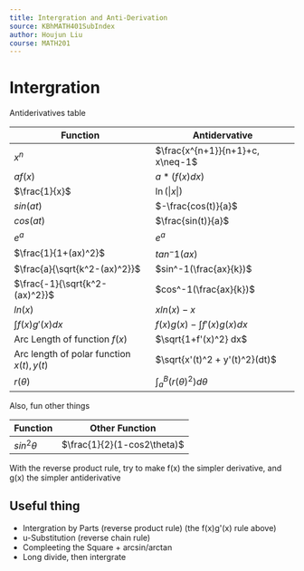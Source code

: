 ```yaml
---
title: Intergration and Anti-Derivation
source: KBhMATH401SubIndex
author: Houjun Liu
course: MATH201
---
```


# Intergration
Antiderivatives table

| Function                                  | Antidervative                    |
|-------------------------------------------|----------------------------------|
| $x^n$                                     | $\frac{x^{n+1}}{n+1}+c, x\neq-1$ |
| $af(x)$                                   | $a*(f(x)dx)$                     |
| $\frac{1}{x}$                             | $\ln(\|x\|)$                     |
| $sin(at)$                                 | $-\frac{cos(t)}{a}$              |
| $cos(at)$                                 | $\frac{sin(t)}{a}$               |
| $e^a$                                     | $e^a$                            |
| $\frac{1}{1+(ax)^2}$                      | $tan^-1(ax)$                     |
| $\frac{a}{\sqrt{k^2-(ax)^2}}$             | $sin^-1(\frac{ax}{k})$           |
| $\frac{-1}{\sqrt{k^2-(ax)^2}}$            | $cos^-1(\frac{ax}{k})$           |
| $ln(x)$                                   | $xln(x)-x$                       |
| $\int f(x)g'(x) dx$                       | $f(x)g(x)-\int f'(x)g(x) dx$     |
| Arc Length  of function $f(x)$            | $\sqrt{1+f'(x)^2} dx$            |
| Arc length of polar function $x(t), y(t)$ | $\sqrt{x'(t)^2 + y'(t)^2}(dt)$   |
| $r(\theta)$                               | $\int_a^B (r(\theta)^2)d\theta$  |

Also, fun other things

|Function|Other Function|
|---|---|
|$sin^2\theta$|$\frac{1}{2}(1-cos2\theta)$|

With the reverse product rule, try to make f(x) the simpler derivative, and g(x) the simpler antiderivative


## Useful thing
* Intergration by Parts (reverse product rule) (the f(x)g'(x) rule above)
* u-Substitution (reverse chain rule)
* Compleeting the Square + arcsin/arctan
* Long divide, then intergrate


